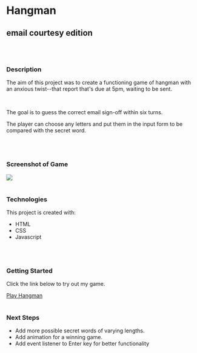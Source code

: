 <h1>Hangman</h1>
<h2>email courtesy edition</h2>
<br />
<br />
<h3>Description</h3>
<p>The aim of this project was to create a functioning game of hangman with an anxious twist--that report that's due at 5pm, waiting to be sent.</p>
<br />
<p>The goal is to guess the correct email sign-off within six turns.</p>
<p>The player can choose any letters and put them in the input form to be compared with the secret word.</p>
<br />
<br />
<h3>Screenshot of Game</h3>
<img src="/assets/screenshot.png">
<br />
<br />
<h3>Technologies</h3>
<p>This project is created with:</p>
<ul>
<li>HTML</li>
<li>CSS</li>
<li>Javascript</li>
</ul>
<br />
<br />
<h3>Getting Started</h3>
<p>Click the link below to try out my game.</p>
<a href="#">Play Hangman</a>
<br />
<br />
<h3>Next Steps</h3>
<ul>
<li>Add more possible secret words of varying lengths.</li>
<li>Add animation for a winning game.</li>
<li>Add event listener to Enter key for better functionality</li>
</ul>
